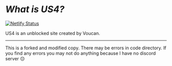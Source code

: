 # *What is US4?*
[![Netlify Status](https://api.netlify.com/api/v1/badges/7a4b57f2-bcb4-4bc0-8c88-d6d28362c224/deploy-status)](https://app.netlify.com/projects/nexus-sub/deploys)


US4 is an unblоcked site created by Voucan.
_______________________________________________________________________________________
This is a forked and modified copy. There may be errors in code directory. If you find any errors you may not do anything because I have no discord server 😔
